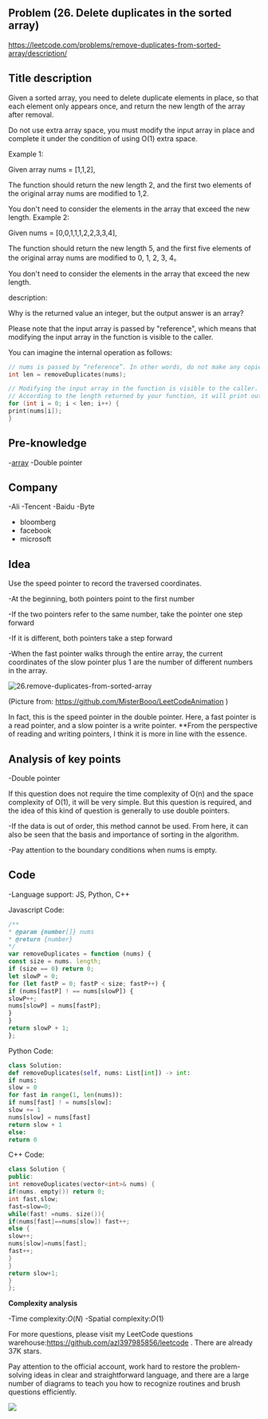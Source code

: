 ## Problem (26. Delete duplicates in the sorted array)

https://leetcode.com/problems/remove-duplicates-from-sorted-array/description/

## Title description

Given a sorted array, you need to delete duplicate elements in place, so that each element only appears once, and return the new length of the array after removal.

Do not use extra array space, you must modify the input array in place and complete it under the condition of using O(1) extra space.

Example 1:

Given array nums = [1,1,2],

The function should return the new length 2, and the first two elements of the original array nums are modified to 1,2.

You don't need to consider the elements in the array that exceed the new length.
Example 2:

Given nums = [0,0,1,1,1,2,2,3,3,4],

The function should return the new length 5, and the first five elements of the original array nums are modified to 0, 1, 2, 3, 4。

You don't need to consider the elements in the array that exceed the new length.

description:

Why is the returned value an integer, but the output answer is an array?

Please note that the input array is passed by "reference", which means that modifying the input array in the function is visible to the caller.

You can imagine the internal operation as follows:

```c
// nums is passed by “reference”. In other words, do not make any copies of the arguments
int len = removeDuplicates(nums);

// Modifying the input array in the function is visible to the caller.
// According to the length returned by your function, it will print out all the elements in the array within that length range.
for (int i = 0; i < len; i++) {
print(nums[i]);
}
```

## Pre-knowledge

-[array](https://github.com/azl397985856/leetcode/blob/master/thinkings/basic-data-structure.md)
-Double pointer

## Company

-Ali
-Tencent
-Baidu
-Byte

- bloomberg
- facebook
- microsoft

## Idea

Use the speed pointer to record the traversed coordinates.

-At the beginning, both pointers point to the first number

-If the two pointers refer to the same number, take the pointer one step forward

-If it is different, both pointers take a step forward

-When the fast pointer walks through the entire array, the current coordinates of the slow pointer plus 1 are the number of different numbers in the array.

![26.remove-duplicates-from-sorted-array](https://tva1.sinaimg.cn/large/007S8ZIlly1ghlucxqaoyg30qg0esju1.gif)

(Picture from: https://github.com/MisterBooo/LeetCodeAnimation )

In fact, this is the speed pointer in the double pointer. Here, a fast pointer is a read pointer, and a slow pointer is a write pointer. \*\*From the perspective of reading and writing pointers, I think it is more in line with the essence.

## Analysis of key points

-Double pointer

If this question does not require the time complexity of O(n) and the space complexity of O(1), it will be very simple.
But this question is required, and the idea of this kind of question is generally to use double pointers.

-If the data is out of order, this method cannot be used. From here, it can also be seen that the basis and importance of sorting in the algorithm.

-Pay attention to the boundary conditions when nums is empty.

## Code

-Language support: JS, Python, C++

Javascript Code:

```js
/**
* @param {number[]} nums
* @return {number}
*/
var removeDuplicates = function (nums) {
const size = nums. length;
if (size == 0) return 0;
let slowP = 0;
for (let fastP = 0; fastP < size; fastP++) {
if (nums[fastP] ! == nums[slowP]) {
slowP++;
nums[slowP] = nums[fastP];
}
}
return slowP + 1;
};
```

Python Code:

```python
class Solution:
def removeDuplicates(self, nums: List[int]) -> int:
if nums:
slow = 0
for fast in range(1, len(nums)):
if nums[fast] ! = nums[slow]:
slow += 1
nums[slow] = nums[fast]
return slow + 1
else:
return 0
```

C++ Code:

```cpp
class Solution {
public:
int removeDuplicates(vector<int>& nums) {
if(nums. empty()) return 0;
int fast,slow;
fast=slow=0;
while(fast! =nums. size()){
if(nums[fast]==nums[slow]) fast++;
else {
slow++;
nums[slow]=nums[fast];
fast++;
}
}
return slow+1;
}
};
```

**Complexity analysis**

-Time complexity:$O(N)$
-Spatial complexity:$O(1)$

For more questions, please visit my LeetCode questions warehouse:https://github.com/azl397985856/leetcode . There are already 37K stars.

Pay attention to the official account, work hard to restore the problem-solving ideas in clear and straightforward language, and there are a large number of diagrams to teach you how to recognize routines and brush questions efficiently.

![](https://tva1.sinaimg.cn/large/007S8ZIlly1ghlucyn5dcj30p00dwt9t.jpg)
